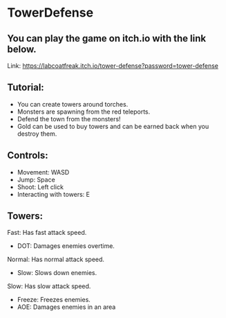# TowerDefense
 
## You can play the game on itch.io with the link below.
Link: https://labcoatfreak.itch.io/tower-defense?password=tower-defense

## Tutorial:
* You can create towers around torches.
* Monsters are spawning from the red teleports.
* Defend the town from the monsters!
* Gold can be used to buy towers and can be earned back when you destroy them.

## Controls:
* Movement: WASD
* Jump: Space
* Shoot: Left click
* Interacting with towers: E

## Towers:
Fast: Has fast attack speed.
* DOT: Damages enemies overtime.  


Normal: Has normal attack speed.
* Slow: Slows down enemies.

Slow: Has slow attack speed.
* Freeze: Freezes enemies.
* AOE: Damages enemies in an area
